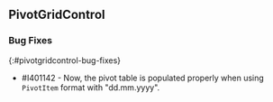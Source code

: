 ## PivotGridControl

### Bug Fixes
{:#pivotgridcontrol-bug-fixes}

* \#I401142 - Now, the pivot table is populated properly when using `PivotItem` format with "dd.mm.yyyy".
